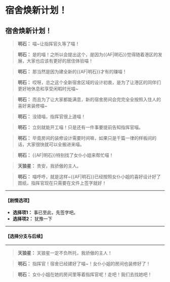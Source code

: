 # 宿舍焕新计划！

## 宿舍焕新计划！

> **明石：**
> 喵~让指挥官久等了喵！

> **明石：**
> 是的喵！之所以会提出这个，是因为{{AF|明石}}觉得随着港区的发展，大家也应该有更好的居住体验喵！

> **明石：**
> 那当然是因为建全新的{{AF|明石}}才有的赚喵！

> **明石：**
> 哎呀，总之这个全新宿舍区域的设计初衷，是为了让港区的同伴们更好地休息和享受闲暇时光喵~

> **明石：**
> 而且为了让大家都能满意，新的宿舍房间会完完全全按照入住人的喜好来装修喵~

> **明石：**
> 没错喵，指挥官很上道喵！

> **明石：**
> 立刻就能开工喵！只是还有一件事要提前告知指挥官喵。

> **明石：**
> 毕竟房间的装修设计需要时间嘛，如果只是千篇一律的样板间的话，大家很快就可以全搬进来喵。

> **明石：**
> {{AF|明石}}特别找了女仆小姐来帮忙喵！

> **天狼星：**
> 贵安，我骄傲的主人。

> **明石：**
> 喵呼呼，就是这样~{{AF|明石}}已经按照女仆小姐的喜好设计好了图纸，指挥官现在只需要在文件上签字就好！

---
#### **【剧情选项】**
*   **选择项1：** 事已至此，先签字吧。
*   **选择项2：** 犹豫一下

---
#### **【选择分支与后续】**
---

> **天狼星：**
> 天狼星一定不负所托，我骄傲的主人！

> **明石：**
> 指挥官！宿舍已经建好了喵~！女仆小姐的房间也装修好了！

> **明石：**
> 女仆小姐在她的房间里等着指挥官呢！走吧！我们去找她吧！

